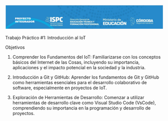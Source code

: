 ![alt text](./rsc/PI.png)

Trabajo Práctico #1: Introducción al IoT

Objetivos

1. Comprender los Fundamentos del IoT: Familiarizarse con los conceptos básicos del Internet de las Cosas, incluyendo su importancia, aplicaciones y el impacto potencial en la sociedad y la industria.

2. Introducción a Git y GitHub: Aprender los fundamentos de Git y GitHub como herramientas esenciales para el desarrollo colaborativo de software, especialmente en proyectos de IoT.

3. Exploración de Herramientas de Desarrollo: Comenzar a utilizar herramientas de desarrollo clave como Visual Studio Code (VsCode), comprendiendo su importancia en la programación y desarrollo de proyectos.

